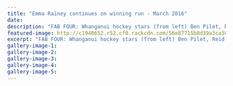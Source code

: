 ```yaml
---
title: "Emma Rainey continues on winning run - March 2016"
date: 
description: "FAB FOUR: Whanganui hockey stars (from left) Ben Pilet, Reid Atkinson, Lee Moir, Emma Rainey have made the Central Under-21 rep teams to compete at the national regional tournament in Dunedin in May."
featured-image: http://c1940652.r52.cf0.rackcdn.com/56e87715b8d39a3ca3002075/U21-reps-for-the-Central-region.Emma-Rainey.jpg
excerpt: "FAB FOUR: Whanganui hockey stars (from left) Ben Pilet, Reid Atkinson, Lee Moir, Emma Rainey have made the Central Under-21 rep teams to compete at the national regional tournament in Dunedin in May."
gallery-image-1: 
gallery-image-2: 
gallery-image-3: 
gallery-image-4: 
gallery-image-5: 
---
```

